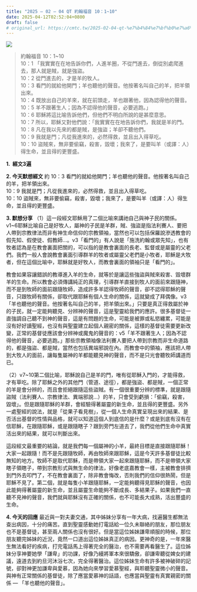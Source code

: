 ```yaml
---
title: "2025 – 02 – 04 QT 約翰福音 10：1~10"
date: 2025-04-12T02:52:04+0800
draft: false
# original_url: https://cmtc.tw/2025-02-04-qt-%e7%b4%84%e7%bf%b0%e7%a6%8f%e9%9f%b3-10%ef%bc%9a110
---
```


![](/images/qt.jpg)
> 約翰福音 10：1\~10  
> 10：1 「我實實在在地告訴你們，人進羊圈，不從門進去，倒從別處爬進去，那人就是賊，就是強盜。  
> 10：2 從門進去的，才是羊的牧人。  
> 10：3 看門的就給他開門；羊也聽他的聲音。他按著名叫自己的羊，把羊領出來。  
> 10：4 既放出自己的羊來，就在前頭走，羊也跟著他，因為認得他的聲音。  
> 10：5 羊不跟著生人；因為不認得他的聲音，必要逃跑。」  
> 10：6 耶穌將這比喻告訴他們，但他們不明白所說的是甚麼意思。  
> 10：7 所以，耶穌又對他們說：「我實實在在地告訴你們，我就是羊的門。  
> 10：8 凡在我以先來的都是賊，是強盜；羊卻不聽他們。  
> 10：9 我就是門；凡從我進來的，必然得救，並且出入得草吃。  
> 10：10 盜賊來，無非要偷竊，殺害，毀壞；我來了，是要叫羊（或譯：人）得生命，並且得的更豐盛。

**1.  經文3遍**

**2. 今天默想經文**
約 10：3 看門的就給他開門；羊也聽他的聲音。他按著名叫自己的羊，把羊領出來。  
10：9 我就是門；凡從我進來的，必然得救，並且出入得草吃。  
10：10 盜賊來，無非要偷竊，殺害，毀壞；我來了，是要叫羊（或譯：人）得生命，並且得的更豐盛。

**3. 默想分享**
（1）這一段經文耶穌用了二個比喻來講祂自己與神子民的關係。v1\~6耶穌比喻自己是好牧人，屬神的子民是羊群，賊、強盜是指法利賽人、要把人帶到宗教律法而非有神生命信仰的宗教領袖，當然也可以包括保羅說滲透教會的假先知、假使徒、假教師…。v3「看門的」有人說是「施洗約翰或眾先知」，也有牧者認為是在教會裏面把關的，可以指的是教會裏面的長老、監督或是屬靈的父老們。我們一般人會說教會裏面引導群羊的牧者或屬靈父老們是小牧者，耶穌是大牧者，但在這個比喻中，耶穌就是好牧人，而教會裏面的領袖只是「看門的」。

教會如果容讓錯誤的教導進入羊的生命，就等於是讓這些強盜與賊來殺害、毀壞群羊的生命。所以教會必須傳講純正的真理，引導群羊直接到牧人的面前來跟隨神，而不是到牧師的面前跟隨牧師，造成許多羊認得牧師的聲音，卻不認得耶穌的聲音，只跟牧師有關係，卻取代跟耶穌有個人生命的關係，這就變成了拜偶像。v3「羊也聽他的聲音。他按著名叫自己的羊，把羊領出來。」只要是真正得救屬於神的子民，就一定能夠聽見、分辨神的聲音，這是聖靈給我們的應許。很多基督徒一直強調自己聽不到神的聲音，這是有問題的生命，可能是被罪或私慾纏累，可能是沒有好好讀聖經，也沒有與聖靈建立起個人親密的關係，這樣的基督徒需要更新改變，正常的基督徒應該會分辨神或魔鬼的聲音的：v5「羊不跟著生人；因為不認得他的聲音，必要逃跑。」那些宗教領袖像法利賽人要把人帶到宗教而非生命道路的，都是強盜、都是賊，當然也包括異端邪說在內。而教會中的領袖，應該把人帶到大牧人的面前，讓每隻屬神的羊都能聽見神的聲音，而不是只光會聽牧師講道而已。

（2）v7\~10第二個比喻，耶穌說自己是羊的門，唯有從耶穌入門的，才能得救，才有草吃。除了耶穌之外的其他門（管道、途徑），都是強盜、都是賊，一個正常的羊是會分辨的，而且會拒絕跟隨這些盜賊。有一個很重要分辨的標準，就是跟隨盜賊（法利賽人、宗教律法、異端邪說…）的羊，只會受到虧損：「偷竊，殺害，毀壞」。但是跟隨耶穌的羊群，會經驗得著屬靈的新生命，並且得的更豐盛。另外一處聖經的說法，就是「從果子看見樹」，從一個人生命真實呈現出來的結果、是否活出基督的性情與品格，就可以知道這個人到底信的是什麼？或是到底有沒有在信耶穌，在跟隨耶穌，或是跟隨瞎子？跟到旁門左道去了，我們從他們生命中真實活出來的結果，就可以判斷出來。

這段經文最重要的結論，就是我們每一個屬神的小羊，最終目標是直接跟隨耶穌！大家一起跟隨！而不是先跟隨牧師，再由牧師來跟耶穌，這是今天許多基督徒比較無知的地方。牧師不是取代耶穌，而是帶領大家一起來跟隨耶穌，而不是帶領大家瞎子領瞎子，帶到宗教形式與無生命的律法，好像老底嘉教會一樣，主被教會排擠到門外去叩門了，不在教會裏面了，除非教會悔改，否則我們的信仰很熱鬧，但是耶穌不見了。第二個，就是每隻小羊跟隨耶穌，一定能夠聽得見耶穌的聲音，也因此能夠得著屬靈的新生命，並且屬靈生命能夠不斷成長、多結果子。如果我們一直聽不見神的聲音，我們就與耶穌沒有正確的關係，也不可能長大成熟，活出豐盛的生命。

**4. 今天的回應**
最近與一對夫妻交通，其中姊妹分享有一年大病，找遍醫生都無法查出病因，十分的痛苦。直到聖靈感動她打電話給一位久未聯絡的朋友，那位朋友也不是基督徒，甚至兩人關係也沒有很好。但是當這位姊妹謙卑順服的時候，那位朋友聽完姊妹的近況，竟然一口道出這位姊妹真正的病因。更神奇的是，一年來醫生無法看好的疾病，打完電話馬上得著完全的醫治，也不需要再看醫生了。這位姊妹分享神要她學「謙卑」的功課，好像乃縵將軍本來很驕傲，卻謙卑聽從婢女的建議，遠道去到約旦河沐浴七次，完全得著醫治。這位姊妹生命有許多被神破碎的記號，卻對神更加謙卑與愛慕，因為她向來學習愛慕聖經，與聆聽聖靈微小的聲音。與神有正常關係的基督徒，除了應當愛慕神的話語，也應當與聖靈有真實親密的關係 — 「羊也聽他的聲音」。

